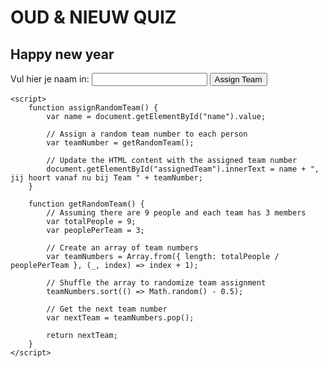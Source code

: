 <!DOCTYPE html>

<html lang="en">
</head>
<body>
    <div class="content">
        <h1>OUD & NIEUW QUIZ</h1>
        <h2> Happy new year</h2>
        <label for="name">Vul hier je naam in:</label>
        <input type="text" id="name" required>
        <button onclick="assignRandomTeam()">Assign Team</button>
        <p id="assignedTeam"></p>
	<div id="starshine">
    	<div class="template shine"></div>
</div>
    </div>

    <script>
        function assignRandomTeam() {
            var name = document.getElementById("name").value;

            // Assign a random team number to each person
            var teamNumber = getRandomTeam();

            // Update the HTML content with the assigned team number
            document.getElementById("assignedTeam").innerText = name + ", jij hoort vanaf nu bij Team " + teamNumber;
        }

        function getRandomTeam() {
            // Assuming there are 9 people and each team has 3 members
            var totalPeople = 9;
            var peoplePerTeam = 3;

            // Create an array of team numbers
            var teamNumbers = Array.from({ length: totalPeople / peoplePerTeam }, (_, index) => index + 1);

            // Shuffle the array to randomize team assignment
            teamNumbers.sort(() => Math.random() - 0.5);

            // Get the next team number
            var nextTeam = teamNumbers.pop();

            return nextTeam;
        }
    </script>
</body>

</html>
